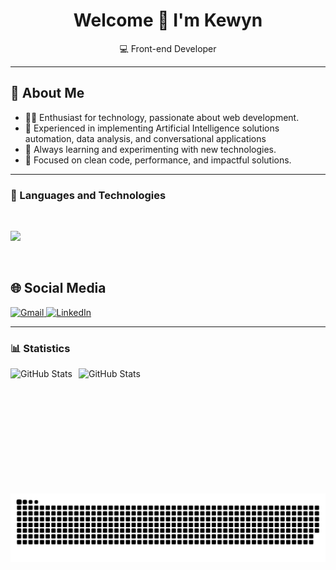 <h1 align="center">Welcome 👋 I'm Kewyn</h1>
<p align="center">💻 Front-end Developer</p>

---

## 🚀 About Me

- 👨‍💻 Enthusiast for technology, passionate about web development.
- 🔌 Experienced in implementing Artificial Intelligence solutions automation, data analysis, and conversational          applications
- 🧠 Always learning and experimenting with new technologies.
- 🎯 Focused on clean code, performance, and impactful solutions.

---

### 🤖 Languages and Technologies
<br/>

<p>
  <img src="https://skillicons.dev/icons?i=html,css,js,php,laravel,tailwind,bootstrap,mysql,git,github"/>
</p>

<br/>
<h2>🌐 Social Media</h2>

<p>
  <a href="mailto:hallexkewyn@gmail.com" target="_blank">
    <img src="https://img.shields.io/badge/Email-D14836?style=for-the-badge&logo=gmail&logoColor=white" alt="Gmail"/>
  </a>
  <a href="https://www.linkedin.com/in/kewyn-almeida" target="_blank">
    <img src="https://img.shields.io/badge/LinkedIn-0077B5?style=for-the-badge&logo=linkedin&logoColor=white" alt="LinkedIn"/>
  </a>
</p>

---

### 📊 Statistics

<p>
  <img 
    align="left" 
    alt="GitHub Stats" 
    height="200" 
    style="padding-right: 10px;" 
    src="https://github-readme-stats.vercel.app/api?username=Kewyn-Hallex&show_icons=true&theme=tokyonight&include_all_commits=true&locale=pt-br" 
  />

<img 
      align="left" 
      alt="GitHub Stats" 
      height="200" 
      src="https://github-readme-stats.vercel.app/api/top-langs/?username=Kewyn-Hallex&theme=tokyonight&layout=compact&custom_title=Tecnologias&langs_count=9" 
  />
</p>
<picture>
    <source media="(prefers-color-scheme: dark)" srcset="https://raw.githubusercontent.com/sayydaviid/sayydaviid/output/github-contribution-grid-snake-dark.svg">
    <source media="(prefers-color-scheme: light)" srcset="https://raw.githubusercontent.com/sayydaviid/sayydaviid/output/github-contribution-grid-snake.svg">
    <img alt="github contribution grid snake animation" src="https://raw.githubusercontent.com/sayydaviid/sayydaviid/output/github-contribution-grid-snake.svg">
</picture>
